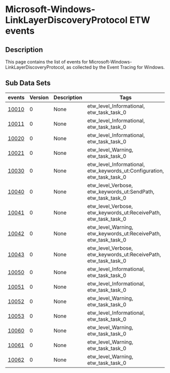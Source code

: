 # Microsoft-Windows-LinkLayerDiscoveryProtocol ETW events

## Description
This page contains the list of events for Microsoft-Windows-LinkLayerDiscoveryProtocol, as collected by the Event Tracing for Windows.

## Sub Data Sets
|events|Version|Description|Tags|
|---|---|---|---|
|[10010](events/event-10010.md)|0|None|etw_level_Informational, etw_task_task_0|
|[10011](events/event-10011.md)|0|None|etw_level_Informational, etw_task_task_0|
|[10020](events/event-10020.md)|0|None|etw_level_Informational, etw_task_task_0|
|[10021](events/event-10021.md)|0|None|etw_level_Warning, etw_task_task_0|
|[10030](events/event-10030.md)|0|None|etw_level_Informational, etw_keywords_ut:Configuration, etw_task_task_0|
|[10040](events/event-10040.md)|0|None|etw_level_Verbose, etw_keywords_ut:SendPath, etw_task_task_0|
|[10041](events/event-10041.md)|0|None|etw_level_Verbose, etw_keywords_ut:ReceivePath, etw_task_task_0|
|[10042](events/event-10042.md)|0|None|etw_level_Warning, etw_keywords_ut:ReceivePath, etw_task_task_0|
|[10043](events/event-10043.md)|0|None|etw_level_Verbose, etw_keywords_ut:ReceivePath, etw_task_task_0|
|[10050](events/event-10050.md)|0|None|etw_level_Informational, etw_task_task_0|
|[10051](events/event-10051.md)|0|None|etw_level_Informational, etw_task_task_0|
|[10052](events/event-10052.md)|0|None|etw_level_Warning, etw_task_task_0|
|[10053](events/event-10053.md)|0|None|etw_level_Informational, etw_task_task_0|
|[10060](events/event-10060.md)|0|None|etw_level_Warning, etw_task_task_0|
|[10061](events/event-10061.md)|0|None|etw_level_Warning, etw_task_task_0|
|[10062](events/event-10062.md)|0|None|etw_level_Warning, etw_task_task_0|
